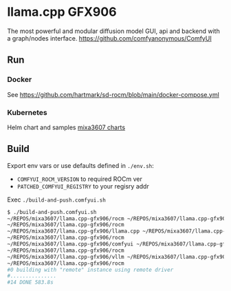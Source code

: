 # llama.cpp GFX906
The most powerful and modular diffusion model GUI, api and backend with a graph/nodes interface. https://github.com/comfyanonymous/ComfyUI

## Run
### Docker
See https://github.com/hartmark/sd-rocm/blob/main/docker-compose.yml

### Kubernetes
Helm chart and samples [mixa3607 charts](https://github.com/mixa3607/charts)

## Build
Export env vars or use defaults defined in `./env.sh`:
- `COMFYUI_ROCM_VERSION` to required ROCm ver
- `PATCHED_COMFYUI_REGISTRY` to your regisry addr

Exec `./build-and-push.comfyui.sh`
```bash
$ ./build-and-push.comfyui.sh
~/REPOS/mixa3607/llama.cpp-gfx906/rocm ~/REPOS/mixa3607/llama.cpp-gfx906/rocm
~/REPOS/mixa3607/llama.cpp-gfx906/rocm
~/REPOS/mixa3607/llama.cpp-gfx906/llama.cpp ~/REPOS/mixa3607/llama.cpp-gfx906/rocm
~/REPOS/mixa3607/llama.cpp-gfx906/rocm
~/REPOS/mixa3607/llama.cpp-gfx906/comfyui ~/REPOS/mixa3607/llama.cpp-gfx906/rocm
~/REPOS/mixa3607/llama.cpp-gfx906/rocm
~/REPOS/mixa3607/llama.cpp-gfx906/vllm ~/REPOS/mixa3607/llama.cpp-gfx906/rocm
~/REPOS/mixa3607/llama.cpp-gfx906/rocm
#0 building with "remote" instance using remote driver
#...............
#14 DONE 583.8s
```
